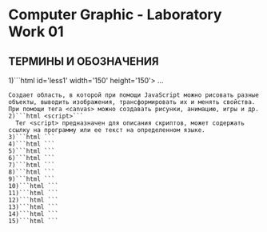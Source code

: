Computer Graphic - Laboratory Work 01
=====================
ТЕРМИНЫ И ОБОЗНАЧЕНИЯ
-----------------------------------

1)```html 
id='less1' width='150' height='150'>
    ...
```
Создает область, в которой при помощи JavaScript можно рисовать разные объекты, выводить изображения, трансформировать их и менять свойства. При помощи тега <canvas> можно создавать рисунки, анимацию, игры и др. 
2)```html <script>```
  Тег <script> предназначен для описания скриптов, может содержать ссылку на программу или ее текст на определенном языке. 
3)```html ```
4)```html ```
5)```html ```
6)```html ```
7)```html ```
8)```html ```
9)```html ```
10)```html ```
11)```html ```
12)```html ```
13)```html ```
14)```html ```
15)```html ```  
  
